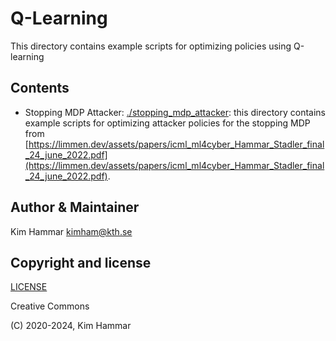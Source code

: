 # Q-Learning

This directory contains example scripts for optimizing policies using Q-learning

## Contents 

- Stopping MDP Attacker: [./stopping_mdp_attacker](stopping_mdp_attacker): this directory contains example scripts for optimizing attacker policies for the stopping MDP from [https://limmen.dev/assets/papers/icml_ml4cyber_Hammar_Stadler_final_24_june_2022.pdf](https://limmen.dev/assets/papers/icml_ml4cyber_Hammar_Stadler_final_24_june_2022.pdf).

## Author & Maintainer

Kim Hammar <kimham@kth.se>

## Copyright and license

[LICENSE](../../../LICENSE.md)

Creative Commons

(C) 2020-2024, Kim Hammar